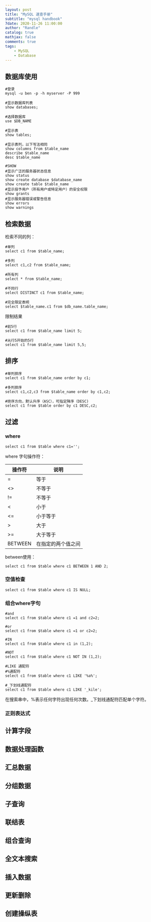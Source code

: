 ```yaml
---
layout: post
title: "MySQL 速查手册"
subtitle: "mysql handbook"
7date: 2020-11-26 11:00:00
author: "Randle"
catalog: true
mathjax: false
comments: true
tags:
    - MySQL
    - Database
---
```




## 数据库使用

```mysql
#登录
mysql -u ben -p -h myserver -P 999

#显示数据库列表
show databases;

#选择数据库
use $DB_NAME

#显示表
show tables;

#显示表列，以下写法相同
show columns from $table_name
describe $table_name
desc $table_name

#SHOW
#显示广泛的服务器状态信息
show status 
show create database $database_name
show create table $table_name
#显示授予用户（所有用户或特定用户）的安全权限
show grants
#显示服务器错误或警告信息
show errors
show warnings
```

## 检索数据

检索不同的列：

```mysql
#单列
select c1 from $table_name;

#多列
select c1,c2 from $table_name;

#所有列
select * from $table_name;

#不同行
select DISTINCT c1 from $table_name;

#完全限定表明
select $table_name.c1 from $db_name.table_name;
```

限制结果

```mysql
#前5行
select c1 from $table_name limit 5;

#从行5开始的5行
select c1 from $table_name limit 5,5;
```

## 排序

```mysql
#单列排序
select c1 from $table_name order by c1;

#多列排序
select c1,c2,c3 from $table_name order by c1,c2;

#排序方向，默认升序（ASC），可指定降序（DESC)
select c1 from $table order by c1 DESC,c2;
```

## 过滤

### where

```mysql
select c1 from $table where c1='';
```

where 字句操作符：

| 操作符  | 说明               |
| ------- | ------------------ |
| =       | 等于               |
| <>      | 不等于             |
| !=      | 不等于             |
| <       | 小于               |
| <=      | 小于等于           |
| >       | 大于               |
| >=      | 大于等于           |
| BETWEEN | 在指定的两个值之间 |

between使用：

```mysql
select c1 from $table where c1 BETWEEN 1 AND 2;
```

### 空值检查

```mysql
select c1 from $table where c1 IS NULL;
```

### 组合where字句

```mysql
#and
select c1 from $table where c1 =1 and c2=2;

#or
select c1 from $table where c1 =1 or c2=2;

#IN
select c1 from $table where c1 in (1,2);

#NOT
select c1 from $table where c1 NOT IN (1,2);

#LIKE 通配符
#%通配符
select c1 from $table where c1 LIKE '%a%';

#_下划线通配符
select c1 from $table where c1 LIKE '_kile';
```

在搜索串中，%表示任何字符出现任何次数。_下划线通配符匹配单个字符。

### 正则表达式





## 计算字段



## 数据处理函数



## 汇总数据



## 分组数据



## 子查询



## 联结表



## 组合查询



## 全文本搜索



## 插入数据



## 更新删除



## 创建操纵表



